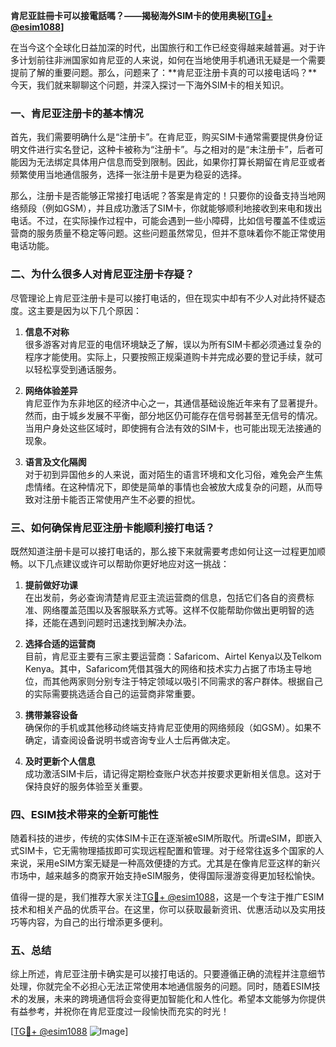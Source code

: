 **肯尼亚註冊卡可以接電話嗎？——揭秘海外SIM卡的使用奥秘[[TG💪+ @esim1088](https://t.me/s/esim1088)]**

在当今这个全球化日益加深的时代，出国旅行和工作已经变得越来越普遍。对于许多计划前往非洲国家如肯尼亚的人来说，如何在当地使用手机通讯无疑是一个需要提前了解的重要问题。那么，问题来了：**肯尼亚注册卡真的可以接电话吗？**今天，我们就来聊聊这个问题，并深入探讨一下海外SIM卡的相关知识。

### 一、肯尼亚注册卡的基本情况

首先，我们需要明确什么是“注册卡”。在肯尼亚，购买SIM卡通常需要提供身份证明文件进行实名登记，这种卡被称为“注册卡”。与之相对的是“未注册卡”，后者可能因为无法绑定具体用户信息而受到限制。因此，如果你打算长期留在肯尼亚或者频繁使用当地通信服务，选择一张注册卡是更为稳妥的选择。

那么，注册卡是否能够正常接打电话呢？答案是肯定的！只要你的设备支持当地网络频段（例如GSM），并且成功激活了SIM卡，你就能够顺利地接收到来电和拨出电话。不过，在实际操作过程中，可能会遇到一些小障碍，比如信号覆盖不佳或运营商的服务质量不稳定等问题。这些问题虽然常见，但并不意味着你不能正常使用电话功能。

### 二、为什么很多人对肯尼亚注册卡存疑？

尽管理论上肯尼亚注册卡是可以接打电话的，但在现实中却有不少人对此持怀疑态度。这主要是因为以下几个原因：

1. **信息不对称**  
   很多游客对肯尼亚的电信环境缺乏了解，误以为所有SIM卡都必须通过复杂的程序才能使用。实际上，只要按照正规渠道购卡并完成必要的登记手续，就可以轻松享受到通话服务。

2. **网络体验差异**  
   肯尼亚作为东非地区的经济中心之一，其通信基础设施近年来有了显著提升。然而，由于城乡发展不平衡，部分地区仍可能存在信号弱甚至无信号的情况。当用户身处这些区域时，即使拥有合法有效的SIM卡，也可能出现无法接通的现象。

3. **语言及文化隔阂**  
   对于初到异国他乡的人来说，面对陌生的语言环境和文化习俗，难免会产生焦虑情绪。在这种情况下，即使是简单的事情也会被放大成复杂的问题，从而导致对注册卡能否正常使用产生不必要的担忧。

### 三、如何确保肯尼亚注册卡能顺利接打电话？

既然知道注册卡是可以接打电话的，那么接下来就需要考虑如何让这一过程更加顺畅。以下几点建议或许可以帮助你更好地应对这一挑战：

1. **提前做好功课**  
   在出发前，务必查询清楚肯尼亚主流运营商的信息，包括它们各自的资费标准、网络覆盖范围以及客服联系方式等。这样不仅能帮助你做出更明智的选择，还能在遇到问题时迅速找到解决办法。

2. **选择合适的运营商**  
   目前，肯尼亚主要有三家主要运营商：Safaricom、Airtel Kenya以及Telkom Kenya。其中，Safaricom凭借其强大的网络和技术实力占据了市场主导地位，而其他两家则分别专注于特定领域以吸引不同需求的客户群体。根据自己的实际需要挑选适合自己的运营商非常重要。

3. **携带兼容设备**  
   确保你的手机或其他移动终端支持肯尼亚使用的网络频段（如GSM）。如果不确定，请查阅设备说明书或咨询专业人士后再做决定。

4. **及时更新个人信息**  
   成功激活SIM卡后，请记得定期检查账户状态并按要求更新相关信息。这对于保持良好的服务体验至关重要。

### 四、ESIM技术带来的全新可能性

随着科技的进步，传统的实体SIM卡正在逐渐被eSIM所取代。所谓eSIM，即嵌入式SIM卡，它无需物理插拔即可实现远程配置和管理。对于经常往返多个国家的人来说，采用eSIM方案无疑是一种高效便捷的方式。尤其是在像肯尼亚这样的新兴市场中，越来越多的商家开始支持eSIM服务，使得国际漫游变得更加轻松愉快。

值得一提的是，我们推荐大家关注[TG💪+ @esim1088](https://t.me/s/esim1088)，这是一个专注于推广ESIM技术和相关产品的优质平台。在这里，你可以获取最新资讯、优惠活动以及实用技巧等内容，为自己的出行增添更多便利。

### 五、总结

综上所述，肯尼亚注册卡确实是可以接打电话的。只要遵循正确的流程并注意细节处理，你就完全不必担心无法正常使用本地通信服务的问题。同时，随着ESIM技术的发展，未来的跨境通信将会变得更加智能化和人性化。希望本文能够为你提供有益参考，并祝你在肯尼亚度过一段愉快而充实的时光！

[[TG💪+ @esim1088](https://t.me/s/esim1088) ![Image](https://i.postimg.cc/4NQfJmqS/Snipaste-2025-05-13-00-14-12.png)]